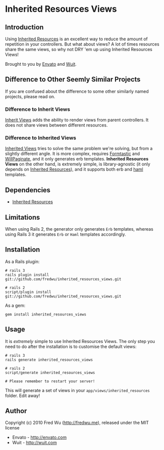 # Inherited Resources Views

## Introduction

Using [Inherited Resources](http://github.com/josevalim/inherited_resources) is an excellent way to reduce the amount of repetition in your controllers. But what about views? A lot of times resources share the same views, so why not DRY 'em up using Inherited Resources Views!

Brought to you by [Envato](http://envato.com) and [Wuit](http://wuit.com).

## Difference to Other Seemly Similar Projects

If you are confused about the difference to some other similarly named projects, please read on.

### Difference to Inherit Views

[Inherit Views](http://github.com/ianwhite/inherit_views) adds the ability to render views from parent controllers. It does not share views between different resources.

### Difference to Inherited Views

[Inherited Views](http://github.com/gregbell/inherited_views) tries to solve the same problem we're solving, but from a slightly different angle. It is more complex, requires [Formtastic](http://github.com/justinfrench/formtastic) and [WillPaginate](http://github.com/mislav/will_paginate), and it only generates erb templates. **Inherited Resources Views** on the other hand, is extremely simple, is library-agnostic (it only depends on [Inherited Resources](http://github.com/josevalim/inherited_resources)), and it supports both erb and [haml](http://github.com/nex3/haml) templates.

## Dependencies

* [Inherited Resources](http://github.com/josevalim/inherited_resources)

## Limitations

When using Rails 2, the generator only generates `Erb` templates, whereas using Rails 3 it generates `Erb` or `Haml` templates accordingly.

## Installation

As a Rails plugin:

    # rails 3
    rails plugin install git://github.com/fredwu/inherited_resources_views.git

    # rails 2
    script/plugin install git://github.com/fredwu/inherited_resources_views.git

As a gem:

    gem install inherited_resources_views

## Usage

It is *extremely* simple to use Inherited Resources Views. The only step you need to do after the installation is to customise the default views:

    # rails 3
    rails generate inherited_resources_views

    # rails 2
    script/generate inherited_resources_views

    # Please remember to restart your server!

This will generate a set of views in your `app/views/inherited_resources` folder. Edit away!

## Author

Copyright (c) 2010 Fred Wu (<http://fredwu.me>), released under the MIT license

* Envato - <http://envato.com>
* Wuit - <http://wuit.com>
